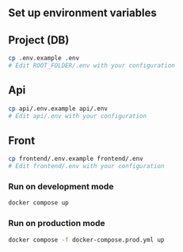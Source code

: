 

## Set up environment variables

## Project (DB)
```bash
cp .env.example .env
# Edit ROOT_FOLDER/.env with your configuration
```

## Api
```bash
cp api/.env.example api/.env
# Edit api/.env with your configuration
```

## Front
```bash
cp frontend/.env.example frontend/.env
# Edit frontend/.env with your configuration
```

### Run on development mode
```bash
docker compose up
```

### Run on production mode
```bash
docker compose -f docker-compose.prod.yml up
```